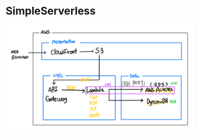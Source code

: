 # SimpleServerless
![structure](https://github.com/JiHongKim15/TIL/blob/master/AWS/image/image-20201027174729653.png)

